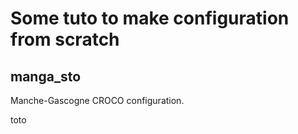 # Some tuto to make configuration from scratch

## manga\_sto  
Manche-Gascogne CROCO configuration.


toto
